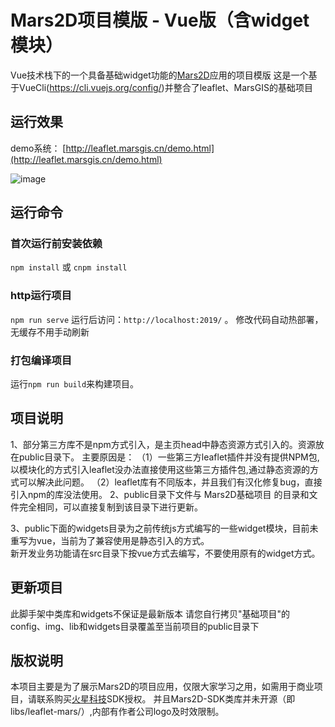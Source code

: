 # Mars2D项目模版 - Vue版（含widget模块）
 Vue技术栈下的一个具备基础widget功能的[Mars2D](http://leaflet.marsgis.cn)应用的项目模版
 这是一个基于VueCli(https://cli.vuejs.org/config/)并整合了leaflet、MarsGIS的基础项目

 
## 运行效果
 demo系统： [http://leaflet.marsgis.cn/demo.html](http://leaflet.marsgis.cn/demo.html)

 ![image](http://leaflet.marsgis.cn/docs/img/project/1.jpg)
 
 
## 运行命令
 
### 首次运行前安装依赖
 `npm install` 或 `cnpm install`
 
### http运行项目
 `npm run serve`  运行后访问：`http://localhost:2019/`  。 修改代码自动热部署，无缓存不用手动刷新

### 打包编译项目
 运行`npm run build`来构建项目。 


## 项目说明
1、部分第三方库不是npm方式引入，是主页head中静态资源方式引入的。资源放在public目录下。
 主要原因是：
    （1）一些第三方leaflet插件并没有提供NPM包,以模块化的方式引入leaflet没办法直接使用这些第三方插件包,通过静态资源的方式可以解决此问题。
    （2）leaflet库有不同版本，并且我们有汉化修复bug，直接引入npm的库没法使用。
2、public目录下文件与 Mars2D基础项目 的目录和文件完全相同，可以直接复制到该目录下进行更新。

3、public下面的widgets目录为之前传统js方式编写的一些widget模块，目前未重写为vue，当前为了兼容使用是静态引入的方式。  
  新开发业务功能请在src目录下按vue方式去编写，不要使用原有的widget方式。
 
 
## 更新项目
 此脚手架中类库和widgets不保证是最新版本
 请您自行拷贝"基础项目"的 config、img、lib和widgets目录覆盖至当前项目的public目录下
 
 
## 版权说明
 本项目主要是为了展示Mars2D的项目应用，仅限大家学习之用，如需用于商业项目，请联系购买[火星科技](http://leaflet.marsgis.cn)SDK授权。
 并且Mars2D-SDK类库并未开源（即libs/leaflet-mars/）,内部有作者公司logo及时效限制。